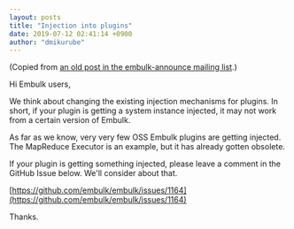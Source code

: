 ```yaml
---
layout: posts
title: "Injection into plugins"
date: 2019-07-12 02:41:14 +0900
author: "dmikurube"
---
```


(Copied from [an old post in the embulk-announce mailing list](https://groups.google.com/d/msg/embulk-announce/55FyUcg_KVU/0X7Hki7KAQAJ).)

Hi Embulk users,

We think about changing the existing injection mechanisms for plugins. In short, if your plugin is getting a system instance injected, it may not work from a certain version of Embulk.

As far as we know, very very few OSS Embulk plugins are getting injected. The MapReduce Executor is an example, but it has already gotten obsolete.

If your plugin is getting something injected, please leave a comment in the GitHub Issue below. We'll consider about that.

[https://github.com/embulk/embulk/issues/1164](https://github.com/embulk/embulk/issues/1164)

Thanks.

